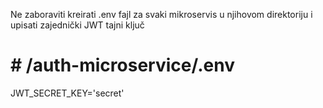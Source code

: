 Ne zaboraviti kreirati .env fajl za svaki mikroservis u njihovom direktoriju i upisati zajednički JWT tajni ključ

# # /auth-microservice/.env

JWT_SECRET_KEY='secret'

